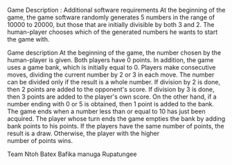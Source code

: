 Game Description : Additional software requirements At the beginning of the game, 
the game software randomly generates 5 numbers in the range of 10000 to 20000, but those that are initially divisible by both 3 and 2.
The human-player chooses which of the generated numbers he wants to start the game with.

Game description At the beginning of the game, the number chosen by the human-player is given.
Both players have 0 points. In addition, the game uses a game bank, which is initially equal to 0. 
Players make consecutive moves, dividing the current number by 2 or 3 in each move. The number can be divided only
if the result is a whole number. If division by 2 is done, then 2 points are added to the opponent's score. 
If division by 3 is done, then 3 points are added to the player's own score. On the other hand, if a number ending with 0 or 5 is obtained,
then 1 point is added to the bank. The game ends when a number less than or equal to 10 has just been acquired. The player whose 
turn ends the game empties the bank by adding bank points to his points. 
If the players have the same number of points, the result is a draw. Otherwise, the player with the higher number of points wins.

Team 
Ntoh Batex Bafika 
manuga Rupatungee